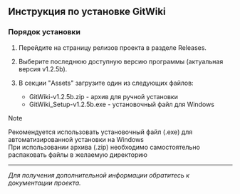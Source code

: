 ## Инструкция по установке GitWiki

### Порядок установки

1. Перейдите на страницу релизов проекта в разделе Releases.

2. Выберите последнюю доступную версию программы (актуальная версия v1.2.5b).

3. В секции "Assets" загрузите один из следующих файлов:
   - GitWiki-v1.2.5b.zip - архив для ручной установки
   - GitWiki_Setup-v1.2.5b.exe - установочный файл для Windows

>[!NOTE]
>Рекомендуется использовать установочный файл (.exe) для автоматизированной установки на Windows   
>При использовании архива (.zip) необходимо самостоятельно распаковать файлы в желаемую директорию

---
*Для получения дополнительной информации обратитесь к документации проекта.*
